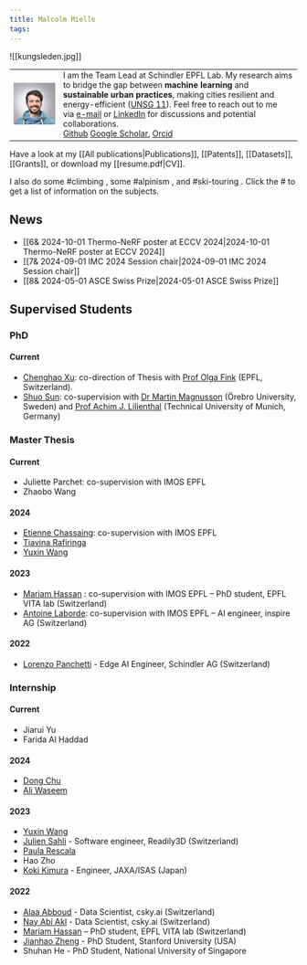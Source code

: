 ```yaml
---
title: Malcolm Mielle
tags:
---
```

![[kungsleden.jpg]]

|                      |                                                                                                                                                                                                                                                                                                                                                                                                                                                                                                                                                                                                                                                                                                             |
| -------------------- | ----------------------------------------------------------------------------------------------------------------------------------------------------------------------------------------------------------------------------------------------------------------------------------------------------------------------------------------------------------------------------------------------------------------------------------------------------------------------------------------------------------------------------------------------------------------------------------------------------------------------------------------------------------------------------------------------------------- |
| ![](images/logo.jpg) | I am the Team Lead at Schindler EPFL Lab. My research aims to bridge the gap between **machine learning** and **sustainable urban practices**, making cities resilient and energy-efficient ([UNSG 11](https://www.unep.org/explore-topics/sustainable-development-goals/why-do-sustainable-development-goals-matter/goal-11)). Feel free to reach out to me via [e-mail](mailto:mmielle.wizard049@passinbox.com) or [LinkedIn](https://www.linkedin.com/in/malcolm-mielle) for discussions and potential collaborations.<br>[Github](https://github.com/MalcolmMielle) [Google Scholar](https://scholar.google.com/citations?user=niir1TkAAAAJ&hl=en), [Orcid](https://orcid.org/0000-0002-3079-0512) <br> |

Have a look at my [[All publications|Publications]], [[Patents]], [[Datasets]], [[Grants]], or download my [[resume.pdf|CV]].

I also do some #climbing , some #alpinism , and #ski-touring .
Click the # to get a list of information on the subjects.

## News

* [[6& 2024-10-01 Thermo-NeRF poster at ECCV 2024|2024-10-01 Thermo-NeRF poster at ECCV 2024]]
* [[7& 2024-09-01 IMC 2024 Session chair|2024-09-01 IMC 2024 Session chair]]
* [[8& 2024-05-01 ASCE Swiss Prize|2024-05-01 ASCE Swiss Prize]]

## Supervised Students

### PhD

#### Current

* [Chenghao Xu](https://kyle-xu001.github.io/): co-direction of Thesis with [Prof Olga Fink](https://scholar.google.com/citations?user=eAcIoUgAAAAJ&hl=en) (EPFL, Switzerland).
* [Shuo Sun](https://scholar.google.com/citations?user=C8v1wqsAAAAJ&hl=de&oi=ao): co-supervision with [Dr Martin Magnusson](https://scholar.google.com/citations?user=s9fPUg8AAAAJ&hl=en) (Örebro University, Sweden) and [Prof Achim J. Lilienthal](https://scholar.google.com/citations?user=_CdZ5cgAAAAJ&hl=en) (Technical University of Munich, Germany)

### Master Thesis

#### Current

* Juliette Parchet: co-supervision with IMOS EPFL
* Zhaobo Wang

#### 2024

* [Etienne Chassaing](https://www.linkedin.com/in/etiennechassaing): co-supervision with IMOS EPFL
* [Tiavina Rafiringa](https://ch.linkedin.com/in/tiavina-rafiringa-40ab73183)
* [Yuxin Wang](https://www.linkedin.com/in/yuxin-wang-624a10192)

#### 2023

* <a href='https://scholar.google.fr/citations?user=RHHfk44AAAAJ/'>Mariam Hassan</a> : co-supervision with IMOS EPFL – PhD student, EPFL VITA lab (Switzerland)
* <a href='https://www.linkedin.com/in/antoine-laborde-ml/'>Antoine Laborde</a>: co-supervision with IMOS EPFL – AI engineer, inspire AG (Switzerland)

#### 2022

* <a href='https://www.linkedin.com/in/lorenzopanchetti'/>Lorenzo Panchetti</a> - Edge AI Engineer, Schindler AG (Switzerland)

### Internship

#### Current

* Jiarui Yu
* Farida Al Haddad

#### 2024

* <a href='https://www.linkedin.com/in/dong-chu-/'/>Dong Chu</a>
* <a href='https://www.linkedin.com/in/ali-waseem-965010164'/>Ali Waseem</a>

#### 2023

* <a href='https://www.linkedin.com/in/yuxin-wang-624a10192'/>Yuxin Wang</a>
* <a href='https://www.linkedin.com/in/julien-sahli/'/>Julien Sahli</a> - Software engineer, Readily3D (Switzerland)
* <a href='https://www.linkedin.com/in/paularescala'/>Paula Rescala</a>
* Hao Zho
* <a href='https://www.linkedin.com/in/koki-kimura-369857226/'/>Koki Kimura</a> - Engineer, JAXA/ISAS (Japan)

#### 2022

* <a href='https://www.linkedin.com/in/alaa-abboud'/>Alaa Abboud</a> - Data Scientist, csky.ai (Switzerland)
* <a href='https://www.linkedin.com/in/aa-nay'/>Nay Abi Akl</a> - Data Scientist, csky.ai (Switzerland)
* <a href='https://scholar.google.fr/citations?user=RHHfk44AAAAJ'/>Mariam Hassan</a> – PhD student, EPFL VITA lab (Switzerland)
* <a href='https://scholar.google.com/citations?user=2coJL80AAAAJ&hl=de'/>Jianhao Zheng</a> - PhD Student, Stanford University (USA)
* Shuhan He - PhD Student, National University of Singapore
